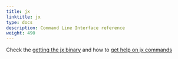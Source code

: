 ```yaml
---
title: jx
linktitle: jx
type: docs
description: Command Line Interface reference
weight: 490
---
```


Check the [getting the jx binary](/v3/admin/setup/jx3/) and how to [get help on jx commands](/v3/develop/reference/jx-help/)

